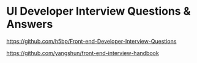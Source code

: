# UI Developer Interview Questions & Answers

https://github.com/h5bp/Front-end-Developer-Interview-Questions

https://github.com/yangshun/front-end-interview-handbook
